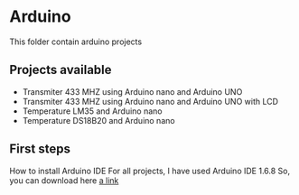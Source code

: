 # Arduino
This folder contain arduino projects

## Projects available
- Transmiter 433 MHZ using Arduino nano and Arduino UNO
- Transmiter 433 MHZ using Arduino nano and Arduino UNO with LCD
- Temperature LM35 and Arduino nano
- Temperature DS18B20 and Arduino nano

## First steps
How to install Arduino IDE
For all projects, I have used Arduino IDE 1.6.8 So, you can download here [a link](https://www.arduino.cc/en/Main/Software)

